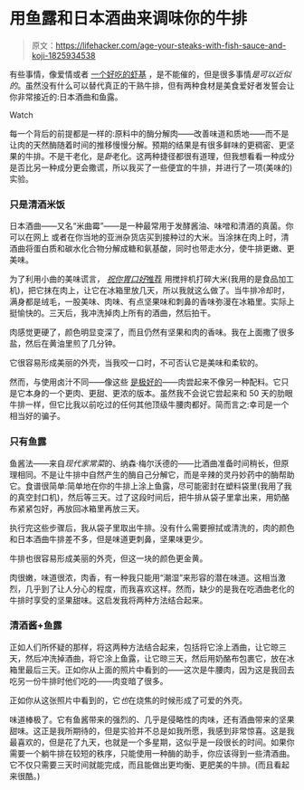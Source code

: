 # 用鱼露和日本酒曲来调味你的牛排

> 原文：<https://lifehacker.com/age-your-steaks-with-fish-sauce-and-koji-1825934538>

有些事情，像爱情或者 [一个好吃的虾基](https://skillet.lifehacker.com/make-a-big-batch-of-this-shrimp-base-and-use-it-in-ever-1825889064) ，是不能催的，但是很多事情*是可以近似的*。虽然没有什么可以替代真正的干熟牛排，但有两种食材是美食爱好者发誓会让你非常接近的:日本酒曲和鱼露。

Watch

每一个背后的前提都是一样的:原料中的酶分解肉——改善味道和质地——而不是让肉的天然酶随着时间的推移慢慢分解。预期的结果是有很多鲜味的更稠密、更坚果的牛排。不是干老化，是*卧*老化。这两种捷径都很有道理，但我想看看一种成分是否比另一种成分更会撒谎，所以我买了一些便宜的牛排，并进行了一项(美味的)实验。

### 只是清酒米饭

日本酒曲——又名“米曲霉”——是一种最常用于发酵酱油、味噌和清酒的真菌。你可以在网上 或者在你当地的亚洲杂货店买到接种过的大米。当涂抹在肉上时，清酒曲将蛋白质和碳水化合物分解成糖和氨基酸，同时也带走水分，使牛排更嫩、更美味。

为了利用小曲的美味谎言， [*祝你胃口好*推荐](https://www.bonappetit.com/test-kitchen/how-to/article/dry-age-shortcut-koji) 用搅拌机打碎大米(我用的是食品加工机)，把它抹在肉上，让它在冰箱里放几天，所以我就这么做了。当牛排冷却时，满身都是绒毛，一股美味、肉味、有点坚果味和刺鼻的香味弥漫在冰箱里。实际上挺愉快的。三天后，我冲洗掉肉上所有的酒曲，然后拍干。

肉感觉更硬了，颜色明显变深了，而且仍然有坚果和肉的香味。我在上面撒了很多盐，然后在黄油里煎了几分钟。

它很容易形成美丽的外壳，当我咬一口时，不可否认它是美味和柔软的。

然而，与使用卤汁不同——像这些 [是极好的](https://skillet.lifehacker.com/stop-overthinking-your-marinades-1825768994)——肉尝起来不像另一种配料。它只是它本身的一个更肉、更甜、更浓的版本。虽然我不会说它尝起来和 50 天的肋眼牛排一样，但它比我以前吃过的任何其他顶级牛腰肉都好。简而言之:幸司是一个相当好的骗子。

### 只有鱼露

鱼酱法——来自*现代家常菜*的、纳森·梅尔沃德的——比酒曲准备时间稍长，但原理相同。不是让牛排中自然产生的酶自己分解它，而是辛辣的灵丹妙药中的酶帮助它。食谱很简单:简单地在你的牛排上涂上鱼露，尽可能密封在塑料袋里(我用了我的真空封口机)，然后等三天。过了这段时间后，把牛排从袋子里拿出来，用奶酪布紧紧包好，再放回冰箱里再放三天。

执行完这些步骤后，我从袋子里取出牛排。没有什么需要擦拭或清洗的，肉的颜色和日本酒曲牛排差不多，但是味道更刺鼻，坚果味更少。

牛排也很容易形成美丽的外壳，但这一块的颜色更金黄。

肉很嫩，味道很浓，肉香，有一种我只能用“潮湿”来形容的潜在味道。这相当激烈，几乎到了让人分心的程度，而我喜欢这样。然而，缺少的是我在吃酒曲老化的牛排时享受的坚果甜味。这启发我将两种方法结合起来。

### 清酒酱+鱼露

正如人们所怀疑的那样，将这两种方法结合起来，包括将它涂上酒曲，让它晾三天，然后冲洗掉酒曲，将它涂上鱼露，让它晾三天，然后用奶酪布包裹它，放在冰箱里最后三天。正如你从上面的照片中看到的——这次是牛腰肉，因为这是我回去吃另一份牛排时他们吃的——肉变暗了很多。

正如你从这张照片中看到的，它*也*在烧焦的时候形成了可爱的外壳。

味道棒极了。它有鱼酱带来的强烈的、几乎是侵略性的肉味，还有酒曲带来的坚果甜味。这正是我所期待的，但是实验并不总是如我所愿，我感到非常惊喜。这是我最喜欢的，但是花了九天，也就是一个多星期，这似乎是一段很长的时间。如果你需要一个躺牛排在较短的秩序，只能使用一种酶的助手，你应该得到一些清酒曲。它不仅只需要三天时间就能完成，而且能做出更均衡、更肥美的牛排。(而且看起来很酷。)